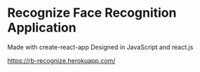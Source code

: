 # Recognize Face Recognition Application
Made with create-react-app
Designed in JavaScript and react.js

https://rb-recognize.herokuapp.com/
